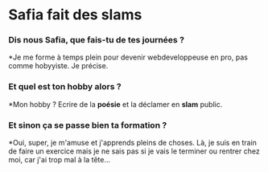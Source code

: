 # Safia fait des slams
### Dis nous Safia, que fais-tu de tes journées ?
*Je me forme à temps plein pour devenir webdeveloppeuse en pro, pas comme hobyyiste. Je précise. 
### Et quel est ton hobby alors ?
*Mon hobby ? Ecrire de la **poésie** et la déclamer en **slam** public.
### Et sinon ça se passe bien ta formation ?
*Oui, super, je m'amuse et j'apprends pleins de choses. Là, je suis en train de faire un exercice mais je ne sais pas si je vais le terminer ou rentrer chez moi, car j'ai trop mal à la tête...
